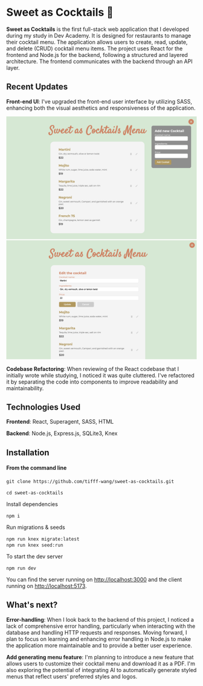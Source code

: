# Sweet as Cocktails 🍹

**Sweet as Cocktails** is the first full-stack web application that I developed during my study in Dev Academy. It is designed for restaurants to manage their cocktail menu. The application allows users to create, read, update, and delete (CRUD) cocktail menu items. The project uses React for the frontend and Node.js for the backend, following a structured and layered architecture. The frontend communicates with the backend through an API layer.

## Recent Updates

**Front-end UI**: I've upgraded the front-end user interface by utilizing SASS, enhancing both the visual aesthetics and responsiveness of the application.

<img src="public/images/sweet-as-cocktail-1.png" alt="screen-shot" width="600"/>
<img src="public/images/sweet-as-cocktail-2.png" alt="screen-shot" width="600"/>

<br>

**Codebase Refactoring**: When reviewing of the React codebase that I initially wrote while studying, I noticed it was quite cluttered. I've refactored it by separating the code into components to improve readability and maintainability.

## Technologies Used

**Frontend**: React, Superagent, SASS, HTML

**Backend**: Node.js, Express.js, SQLite3, Knex

## Installation

#### **From the command line**

```
git clone https://github.com/tifff-wang/sweet-as-cocktails.git
```

```
cd sweet-as-cocktails
```

Install dependencies

```
npm i
```

Run migrations & seeds

```
npm run knex migrate:latest
npm run knex seed:run
```

To start the dev server

```
npm run dev
```

You can find the server running on [http://localhost:3000](http://localhost:3000) and the client running on [http://localhost:5173](http://localhost:5173).

## What's next?

**Error-handling**: When I look back to the backend of this project, I noticed a lack of comprehensive error handling, particularly when interacting with the database and handling HTTP requests and responses. Moving forward, I plan to focus on learning and enhancing error handling in Node.js to make the application more maintainable and to provide a better user experience.

**Add generating menu feature**: I'm planning to introduce a new feature that allows users to customize their cocktail menu and download it as a PDF. I'm also exploring the potential of integrating AI to automatically generate styled menus that reflect users' preferred styles and logos.
